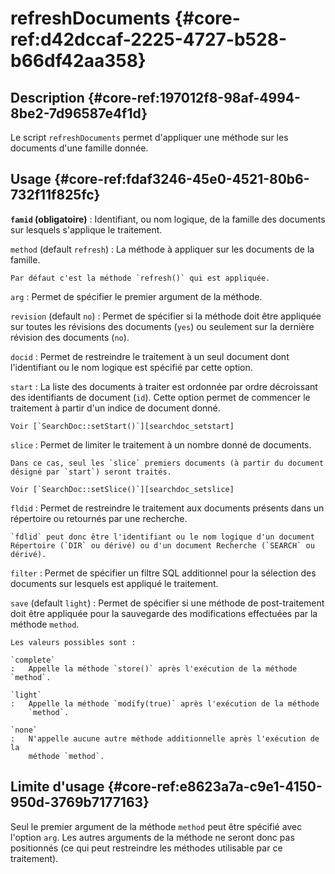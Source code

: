# refreshDocuments {#core-ref:d42dccaf-2225-4727-b528-b66df42aa358}

## Description {#core-ref:197012f8-98af-4994-8be2-7d96587e4f1d}

Le script `refreshDocuments` permet d'appliquer une méthode sur les documents
d'une famille donnée.

## Usage {#core-ref:fdaf3246-45e0-4521-80b6-732f11f825fc}

**`famid` (obligatoire)**
:   Identifiant, ou nom logique, de la famille des documents sur lesquels
    s'applique le traitement.

`method` (default `refresh`)
:   La méthode à appliquer sur les documents de la famille.
    
    Par défaut c'est la méthode `refresh()` qui est appliquée.

`arg`
:   Permet de spécifier le premier argument de la méthode.

`revision` (default `no`)
:   Permet de spécifier si la méthode doit être appliquée sur toutes les
    révisions des documents (`yes`) ou seulement sur la dernière révision des
    documents (`no`).

`docid`
:   Permet de restreindre le traitement à un seul document dont l'identifiant ou
    le nom logique est spécifié par cette option.

`start`
:   La liste des documents à traiter est ordonnée par ordre décroissant des
    identifiants de document (`id`). Cette option permet de commencer le
    traitement à partir d'un indice de document donné.
    
    Voir [`SearchDoc::setStart()`][searchdoc_setstart]

`slice`
:   Permet de limiter le traitement à un nombre donné de documents.
    
    Dans ce cas, seul les `slice` premiers documents (à partir du document
    désigné par `start`) seront traités.
    
    Voir [`SearchDoc::setSlice()`][searchdoc_setslice]

`fldid`
:   Permet de restreindre le traitement aux documents présents dans un
    répertoire ou retournés par une recherche.
    
    `fdlid` peut donc être l'identifiant ou le nom logique d'un document
    Répertoire (`DIR` ou dérivé) ou d'un document Recherche (`SEARCH` ou
    dérivé).

`filter`
:   Permet de spécifier un filtre SQL additionnel pour la sélection des
    documents sur lesquels est appliqué le traitement.

`save` (default `light`)
:   Permet de spécifier si une méthode de post-traitement doit être appliquée
    pour la sauvegarde des modifications effectuées par la méthode `method`.
    
    Les valeurs possibles sont :
    
    `complete`
    :   Appelle la méthode `store()` après l'exécution de la méthode `method`.
    
    `light`
    :   Appelle la méthode `modify(true)` après l'exécution de la méthode
        `method`.
    
    `none`
    :   N'appelle aucune autre méthode additionnelle après l'exécution de la
        méthode `method`.

## Limite d'usage {#core-ref:e8623a7a-c9e1-4150-950d-3769b7177163}

Seul le premier argument de la méthode `method` peut être spécifié avec l'option
`arg`. Les autres arguments de la méthode ne seront donc pas positionnés (ce qui
peut restreindre les méthodes utilisable par ce traitement).

<!-- links -->
[searchdoc_setstart]: #core-ref:2527bda4-acc9-42ed-99e0-2ecbd6254a8e
[searchdoc_setslice]: #core-ref:298603d5-ee5e-4c61-81b7-51b699dc670e